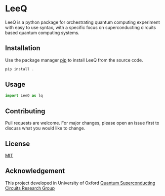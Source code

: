 # LeeQ

LeeQ is a python package for orchestrating quantum computing experiment with easy to use syntax, with a specific focus
on superconducting circuits based quantum computing systems.

## Installation

Use the package manager [pip](https://pip.pypa.io/en/stable/) to install LeeQ from the source code.

```bash
pip install .
```

## Usage

```python
import LeeQ as lq
```

## Contributing

Pull requests are welcome. For major changes, please open an issue first to discuss what you would like to change.

## License

[MIT](https://choosealicense.com/licenses/mit/)

## Acknowledgement

This project developed in University of Oxford [Quantum Superconducting Circuits Research Group](https://leeklab.org/)  